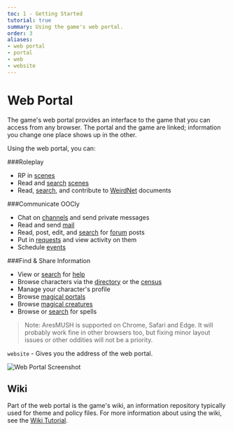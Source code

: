 ```yaml
---
toc: 1 - Getting Started
tutorial: true
summary: Using the game's web portal.
order: 3
aliases:
- web portal
- portal
- web
- website
---
```


# Web Portal

The game's web portal provides an interface to the game that you can access from any browser. The portal and the game are linked; information you change one place shows up in the other.

Using the web portal, you can:

###Roleplay

* RP in [scenes](/scenes-live) <a href="/help/scenes_tutorial"><i class="fas fa-question-circle fa-1x" title="Scenes Tutorial"></i></a>
* Read and [search](/search-scenes) [scenes](/scenes)
* Read, [search](/search-wiki), and contribute to [WeirdNet](/wiki/weird_docs) documents

###Communicate OOCly

* Chat on [channels](/play) and send private messages <a href="/help/chat_tutorial"><i class="fas fa-question-circle fa-1x"></i></a>
* Read and send [mail](/mail) <a href="/help/mail_tutorial"><i class="fas fa-question-circle fa-1x"></i></a>
* Read, post, edit, and [search](/search-forum) for [forum](/forum) posts <a href="/help/forum_tutorial"><i class="fas fa-question-circle fa-1x"></i></a>
* Put in [requests](/jobs) and view activity on them
<a href="/help/jobs_tutorial"><i class="fas fa-question-circle fa-1x"></i></a>
* Schedule [events](/events) <a href="/help/events_tutorial"><i class="fas fa-question-circle fa-1x"></i></a>

###Find & Share Information

* View or [search](/search-help) for [help](/help)
* Browse characters via the [directory](/chars) or the [census](/census)
* Manage your character's profile <a href="/help/profile_tutorial"><i class="fas fa-question-circle fa-1x"></i></a>
* Browse [magical portals](/portals)
* Browse [magical creatures](/creatures)
* Browse or [search](/search-spells) for spells

> Note: AresMUSH is supported on Chrome, Safari and Edge.  It will probably work fine in other browsers too, but fixing minor layout issues or other oddities will not be a priority.

`website` - Gives you the address of the web portal.

![Web Portal Screenshot](https://aresmush.com/images/web-portal/portal.png)

## Wiki

Part of the web portal is the game's wiki, an information repository typically used for theme and policy files.  For more information about using the wiki, see the [Wiki Tutorial](/help/wiki).
